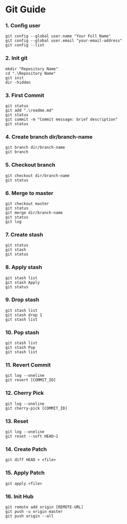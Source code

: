 # Git Guide
### 1. Config user
```
git config --global user.name "Your Full Name"
git config --global user.email "your-email-address"
git config --list
```
### 2. Init git
```
mkdir "Repository Name"
cd ".\Repository Name"
git init
dir -hidden
```
### 3. First Commit
```
git status
git add ".\readme.md"
git status
git commit -m "Commit message: brief description"
git status
```
### 4. Create branch dir/branch-name
```
git branch dir/branch-name
git branch
```
### 5. Checkout branch
```
git checkout dir/branch-name
git status
```
### 6.  Merge to master
```
git checkout master
git status
git merge dir/branch-name
git status
git log
```
### 7. Create stash
```
git status
git stash
git status
```
### 8. Apply stash
```
git stash list
git stash Apply
git status
```
### 9. Drop stash 
```
git stash list
git stash drop 1
git stash list
```
### 10. Pop stash
``` 
git stash list
git stash Pop
git stash list
```
### 11. Revert Commit
```
git log --oneline
git revert [COMMIT_ID]
```
### 12. Cherry Pick
```
git log --oneline
git cherry-pick [COMMIT_ID]
```
### 13. Reset
```
git log --oneline
git reset --soft HEAD~1
```
### 14. Create Patch
```
git diff HEAD > <file>
```
### 15. Apply Patch
```
git apply <file>
```
### 16. Init Hub
```
git remote add origin [REMOTE-URL]
git push -u origin master
git push origin --all
```